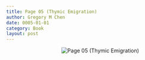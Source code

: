 ```yaml
---
title: Page 05 (Thymic Emigration)
author: Gregory M Chen
date: 0005-01-01
category: Book
layout: post
---
```


<p style="text-align:center;"><img src="{{site.baseurl}}/assets/Graphics_v3.3/Page05_Thymic-Emigration.png" alt="Page 05 (Thymic Emigration)" style="max-height: calc(100vh - 30px - 100px);"/></p>
